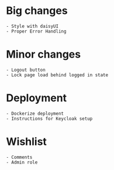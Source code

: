 # Big changes
    - Style with daisyUI
    - Proper Error Handling

# Minor changes
    - Logout button
    - Lock page load behind logged in state

# Deployment
    - Dockerize deployment
    - Instructions for Keycloak setup

# Wishlist
    - Comments
    - Admin role
